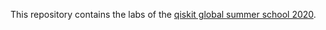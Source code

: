 This repository contains the labs of the [qiskit global summer school 2020](https://qiskit.org/textbook-beta/summer-school/introduction-to-quantum-computing-and-quantum-hardware-2020/).

